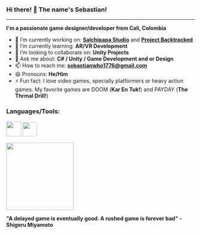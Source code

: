 ### Hi there! 👋 The name's Sebastian!

___
**I'm a passionate game designer/developer from Cali, Colombia**

- 🔭 I’m currently working on: **[Salchipapa Studio](https://github.com/Seb1776/Salchipapa-Studio)** and **[Project Backtracked](https://github.com/Seb1776/Project-Backtracked)**
- 🌱 I’m currently learning: **AR/VR Development**
- 👯 I’m looking to collaborate on: **Unity Projects**
- 💬 Ask me about: **C# / Unity / Game Development and or Design**
- 📫 How to reach me: **sebastianwho1776@gmail.com**
- 😄 Pronouns: **He/Him**
- ⚡ Fun fact: I love video games, specially platformers or heavy action games. My favorite games are DOOM (**Kar En Tuk!**) and PAYDAY (**The Thrmal Drill!**)

### Languages/Tools:
[<img src="https://cdn.worldvectorlogo.com/logos/unity-69.svg" width=40px>](https://unity.com)
[<img src="https://cdn.worldvectorlogo.com/logos/c--4.svg" width=38px>](https://docs.microsoft.com/en-us/dotnet/csharp/)

<img height="180em" src="https://github-readme-stats.vercel.app/api?username=Seb1776&show_icons=true&hide_border=true&&count_private=true&include_all_commits=true" />

**"A delayed game is eventually good. A rushed game is forever bad" -Shigeru Miyamoto**
